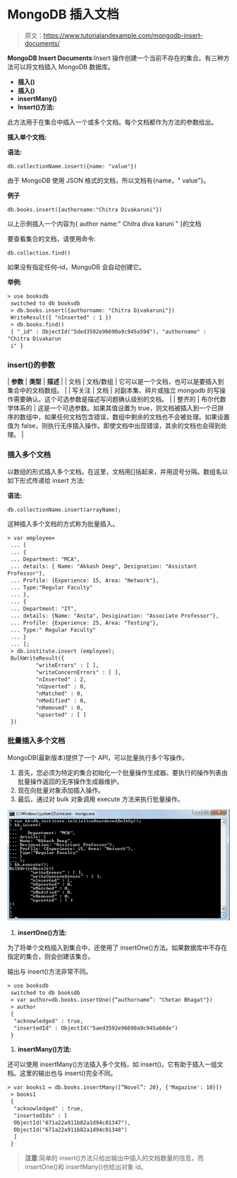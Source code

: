 # MongoDB 插入文档

> 原文：<https://www.tutorialandexample.com/mongodb-insert-documents/>

**MongoDB Insert Documents**:Insert 操作创建一个当前不存在的集合。有三种方法可以将文档插入 MongoDB 数据库。

*   **插入()**
*   **插入()**
*   **insertMany()**
*   **Insert()方法:**

此方法用于在集合中插入一个或多个文档。每个文档都作为方法的参数给出。

**插入单个文档:**

**语法:**

```
db.collectionName.insert({name: "value"})
```

由于 MongoDB 使用 JSON 格式的文档，所以文档有{name，" value"}。

**例子**

```
db.books.insert({authorname:"Chitra Divakaruni"})
```

以上示例插入一个内容为{ author name:" Chitra diva karuni " }的文档

要查看集合的文档，请使用命令:

```
db.collection.find()
```

如果没有指定任何–id，MongoDB 会自动创建它。

**举例:**

```
> use booksdb
 switched to db booksdb
 > db.books.insert({authorname: "Chitra Divakaruni"})
 WriteResult({ "nInserted" : 1 })
 > db.books.find()
 { "_id" : ObjectId("5ded3592e96690a9c945a59d"), "authorname" : "Chitra Divakarun
 i" } 
```

### insert()的参数

| **参数** | **类型** | **描述** |
| 文档 | 文档/数组 | 它可以是一个文档，也可以是要插入到集合中的文档数组。 |
| 写关注 | 文档 | 对副本集、碎片或独立 mongodb 的写操作需要确认。这个可选参数是描述写问题确认级别的文档。 |
| 整齐的 | 布尔代数学体系的 | 这是一个可选参数。如果其值设置为 true，则文档被插入到一个已排序的数组中，如果任何文档包含错误，数组中剩余的文档也不会被处理。如果设置值为 false，则执行无序插入操作。即使文档中出现错误，其余的文档也会得到处理。 |

### 插入多个文档

以数组的形式插入多个文档。在这里，文档用[]括起来，并用逗号分隔。数组名以如下形式传递给 insert 方法:

**语法:**

```
db.collectionName.insert(arrayName);
```

这种插入多个文档的方式称为批量插入。

```
> var employee=
 ... [
 ... {
 ... Department: "MCA",
 ... details: { Name: "Akkash Deep", Designation: "Assistant Professor"},
 ... Profile: {Experience: 15, Area: "Network"},
 ... Type:"Regular Faculty"
 ... }, 
 ... {
 ... Department: "IT",
 ... details: {Name: "Anita", Desigination: "Associate Professor"},
 ... Profile: {Experience: 25, Area: "Testing"},
 ... Type:" Regular Faculty"
 ... }
 ... ]; 
 > db.institute.insert (employee);
 BulkWriteResult({
         "writeErrors" : [ ],
         "writeConcernErrors" : [ ],
         "nInserted" : 2,
         "nUpserted" : 0, 
         "nMatched" : 0,
         "nModified" : 0,
         "nRemoved" : 0,
         "upserted" : [ ]
 }) 
```

### 批量插入多个文档

MongoDB(最新版本)提供了一个 API，可以批量执行多个写操作。

1.  首先，您必须为特定的集合初始化一个批量操作生成器。要执行的操作列表由批量操作返回的无序操作生成器维护。
2.  现在向批量对象添加插入操作。
3.  最后，通过对 bulk 对象调用 execute 方法来执行批量操作。

![Inserting multiple documents with Bulk](img/cf48adc75e88612515b2390c9cad1953.png)

1.  **insertOne()方法:**

为了将单个文档插入到集合中，还使用了 insertOne()方法。如果数据库中不存在指定的集合，则会创建该集合。

输出与 insert()方法非常不同。

```
> use booksdb
 switched to db booksdb
 > var author=db.books.insertOne({“authorname”: "Chetan Bhagat"})
 > author
 {
  "acknowledged" : true,
  "insertedId" : ObjectId("5aed3592e96690a9c945a60de")
 } 
```

1.  **insertMany()方法:**

还可以使用 insertMany()方法插入多个文档，如 insert()。它有助于插入一组文档。这里的输出也与 insert()完全不同。

```
> var books1 = db.books.insertMany([“Novel”: 20}, {'Magazine': 10}])
 > books1
 {
  "acknowledged" : true, 
  "insertedIds" : [
  ObjectId("671a22a911b82a1d94c01347"),
  ObjectId("671a22a911b82a1d94c01348")
  ] 
 } 
```

> **注意**:简单的 insert()方法只给出输出中插入的文档数量的信息，而 insertOne()和 insertMany()也给出对象 id。